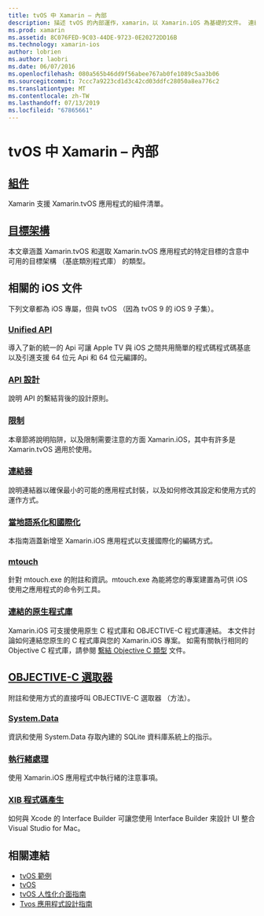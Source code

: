 ```yaml
---
title: tvOS 中 Xamarin – 內部
description: 描述 tvOS 的內部運作，xamarin，以 Xamarin.iOS 為基礎的文件。 連結內容討論的組件的目標 framework，，和相關的 iOS 概念。
ms.prod: xamarin
ms.assetid: 8C076FED-9C03-44DE-9723-0E20272DD16B
ms.technology: xamarin-ios
author: lobrien
ms.author: laobri
ms.date: 06/07/2016
ms.openlocfilehash: 080a565b46dd9f56abee767ab0fe1089c5aa3b06
ms.sourcegitcommit: 7ccc7a9223cd1d3c42cd03ddfc28050a8ea776c2
ms.translationtype: MT
ms.contentlocale: zh-TW
ms.lasthandoff: 07/13/2019
ms.locfileid: "67865661"
---
```

# <a name="tvos-in-xamarin-internals"></a>tvOS 中 Xamarin – 內部 

## <a name="assembliesiostvosinternalsassembliesmd"></a>[組件](~/ios/tvos/internals/assemblies.md)

Xamarin 支援 Xamarin.tvOS 應用程式的組件清單。

## <a name="target-frameworksiostvosinternalsframeworksmd"></a>[目標架構](~/ios/tvos/internals/frameworks.md)

本文章涵蓋 Xamarin.tvOS 和選取 Xamarin.tvOS 應用程式的特定目標的含意中可用的目標架構 （基底類別程式庫） 的類型。

## <a name="related-ios-articles"></a>相關的 iOS 文件

下列文章都為 iOS 專屬，但與 tvOS （因為 tvOS 9 的 iOS 9 子集）。

### <a name="unified-apicross-platformmaciosunifiedindexmd"></a>[Unified API](~/cross-platform/macios/unified/index.md)

導入了新的統一的 Api 可讓 Apple TV 與 iOS 之間共用簡單的程式碼程式碼基底以及引進支援 64 位元 Api 和 64 位元編譯的。  

### <a name="api-designiosinternalsapi-designindexmd"></a>[API 設計](~/ios/internals/api-design/index.md)

說明 API 的繫結背後的設計原則。

### <a name="limitationsiosinternalslimitationsmd"></a>[限制](~/ios/internals/limitations.md)

本章節將說明陷阱，以及限制需要注意的方面 Xamarin.iOS，其中有許多是 Xamarin.tvOS 適用於使用。

### <a name="linkeriosdeploy-testlinkermd"></a>[連結器](~/ios/deploy-test/linker.md)

說明連結器以確保最小的可能的應用程式封裝，以及如何修改其設定和使用方式的運作方式。

### <a name="localization-and-internationalizationiosapp-fundamentalslocalizationindexmd"></a>[當地語系化和國際化](~/ios/app-fundamentals/localization/index.md)

本指南涵蓋新增至 Xamarin.iOS 應用程式以支援國際化的編碼方式。

### <a name="mtouchiosdeploy-testmtouchmd"></a>[mtouch](~/ios/deploy-test/mtouch.md)

針對 mtouch.exe 的附註和資訊。mtouch.exe 為能將您的專案建置為可供 iOS 使用之應用程式的命令列工具。

### <a name="linking-native-librariesiosplatformnative-interopmd"></a>[連結的原生程式庫](~/ios/platform/native-interop.md)

Xamarin.iOS 可支援使用原生 C 程式庫和 OBJECTIVE-C 程式庫連結。 本文件討論如何連結您原生的 C 程式庫與您的 Xamarin.iOS 專案。 如需有關執行相同的 Objective C 程式庫，請參閱&nbsp;[繫結 Objective C 類型](~/ios/platform/binding-objective-c/index.md)&nbsp;文件。

## <a name="objective-c-selectorsiosinternalsobjective-c-selectorsmd"></a>[OBJECTIVE-C 選取器](~/ios/internals/objective-c-selectors.md)

附註和使用方式的直接呼叫 OBJECTIVE-C 選取器 （方法）。

### <a name="systemdataiosdata-cloudsystemdatamd"></a>[System.Data](~/ios/data-cloud/system.data.md)

資訊和使用 System.Data 存取內建的 SQLite 資料庫系統上的指示。

### <a name="threadingiosapp-fundamentalsthreadingmd"></a>[執行緒處理](~/ios/app-fundamentals/threading.md)

使用 Xamarin.iOS 應用程式中執行緒的注意事項。

### <a name="xib-code-generationiosinternalsxib-code-generationmd"></a>[XIB 程式碼產生](~/ios/internals/xib-code-generation.md)

如何與 Xcode 的 Interface Builder 可讓您使用 Interface Builder 來設計 UI 整合 Visual Studio for Mac。

## <a name="related-links"></a>相關連結

- [tvOS 範例](https://developer.xamarin.com/samples/tvos/all/)
- [tvOS](https://developer.apple.com/tvos/)
- [tvOS 人性化介面指南](https://developer.apple.com/tvos/human-interface-guidelines/)
- [Tvos 應用程式設計指南](https://developer.apple.com/library/prerelease/tvos/documentation/General/Conceptual/AppleTV_PG/)
